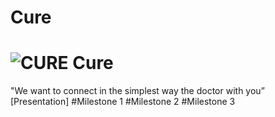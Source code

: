 # Cure
![CURE]() Cure
=================================================================
 "We want to connect in the simplest way the doctor with you” <br>
 [Presentation]
#Milestone 1
#Milestone 2
#Milestone 3
